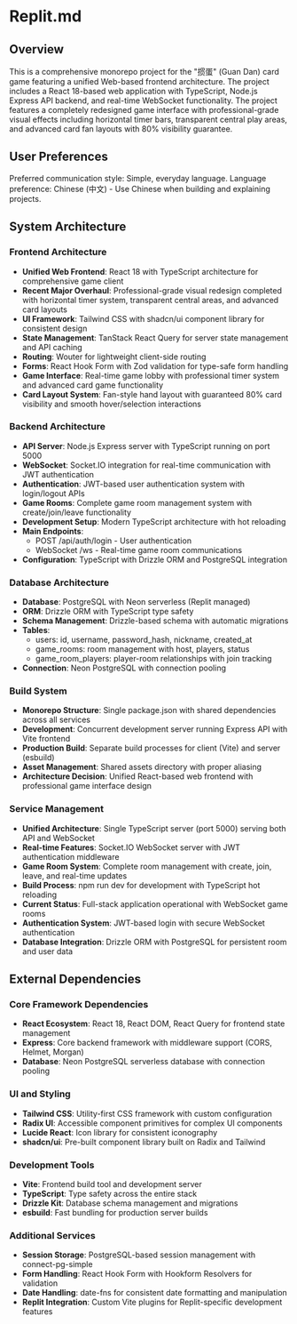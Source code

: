 # Replit.md

## Overview

This is a comprehensive monorepo project for the "掼蛋" (Guan Dan) card game featuring a unified Web-based frontend architecture. The project includes a React 18-based web application with TypeScript, Node.js Express API backend, and real-time WebSocket functionality. The project features a completely redesigned game interface with professional-grade visual effects including horizontal timer bars, transparent central play areas, and advanced card fan layouts with 80% visibility guarantee.

## User Preferences

Preferred communication style: Simple, everyday language.
Language preference: Chinese (中文) - Use Chinese when building and explaining projects.

## System Architecture

### Frontend Architecture  
- **Unified Web Frontend**: React 18 with TypeScript architecture for comprehensive game client
- **Recent Major Overhaul**: Professional-grade visual redesign completed with horizontal timer system, transparent central areas, and advanced card layouts
- **UI Framework**: Tailwind CSS with shadcn/ui component library for consistent design
- **State Management**: TanStack React Query for server state management and API caching
- **Routing**: Wouter for lightweight client-side routing
- **Forms**: React Hook Form with Zod validation for type-safe form handling
- **Game Interface**: Real-time game lobby with professional timer system and advanced card game functionality
- **Card Layout System**: Fan-style hand layout with guaranteed 80% card visibility and smooth hover/selection interactions

### Backend Architecture
- **API Server**: Node.js Express server with TypeScript running on port 5000
- **WebSocket**: Socket.IO integration for real-time communication with JWT authentication
- **Authentication**: JWT-based user authentication system with login/logout APIs
- **Game Rooms**: Complete game room management system with create/join/leave functionality
- **Development Setup**: Modern TypeScript architecture with hot reloading
- **Main Endpoints**: 
  - POST /api/auth/login - User authentication
  - WebSocket /ws - Real-time game room communications
- **Configuration**: TypeScript with Drizzle ORM and PostgreSQL integration

### Database Architecture
- **Database**: PostgreSQL with Neon serverless (Replit managed)
- **ORM**: Drizzle ORM with TypeScript type safety
- **Schema Management**: Drizzle-based schema with automatic migrations
- **Tables**: 
  - users: id, username, password_hash, nickname, created_at
  - game_rooms: room management with host, players, status
  - game_room_players: player-room relationships with join tracking
- **Connection**: Neon PostgreSQL with connection pooling

### Build System
- **Monorepo Structure**: Single package.json with shared dependencies across all services
- **Development**: Concurrent development server running Express API with Vite frontend
- **Production Build**: Separate build processes for client (Vite) and server (esbuild)
- **Asset Management**: Shared assets directory with proper aliasing
- **Architecture Decision**: Unified React-based web frontend with professional game interface design

### Service Management  
- **Unified Architecture**: Single TypeScript server (port 5000) serving both API and WebSocket
- **Real-time Features**: Socket.IO WebSocket server with JWT authentication middleware
- **Game Room System**: Complete room management with create, join, leave, and real-time updates
- **Build Process**: npm run dev for development with TypeScript hot reloading
- **Current Status**: Full-stack application operational with WebSocket game rooms
- **Authentication System**: JWT-based login with secure WebSocket authentication
- **Database Integration**: Drizzle ORM with PostgreSQL for persistent room and user data

## External Dependencies

### Core Framework Dependencies
- **React Ecosystem**: React 18, React DOM, React Query for frontend state management
- **Express**: Core backend framework with middleware support (CORS, Helmet, Morgan)
- **Database**: Neon PostgreSQL serverless database with connection pooling

### UI and Styling
- **Tailwind CSS**: Utility-first CSS framework with custom configuration
- **Radix UI**: Accessible component primitives for complex UI components
- **Lucide React**: Icon library for consistent iconography
- **shadcn/ui**: Pre-built component library built on Radix and Tailwind

### Development Tools
- **Vite**: Frontend build tool and development server
- **TypeScript**: Type safety across the entire stack
- **Drizzle Kit**: Database schema management and migrations
- **esbuild**: Fast bundling for production server builds

### Additional Services
- **Session Storage**: PostgreSQL-based session management with connect-pg-simple
- **Form Handling**: React Hook Form with Hookform Resolvers for validation
- **Date Handling**: date-fns for consistent date formatting and manipulation
- **Replit Integration**: Custom Vite plugins for Replit-specific development features